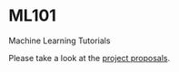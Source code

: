 # ML101
Machine Learning Tutorials

Please take a look at the [project proposals](https://github.com/MLDaily/ML101/blob/master/Project%20Proposal.md).
